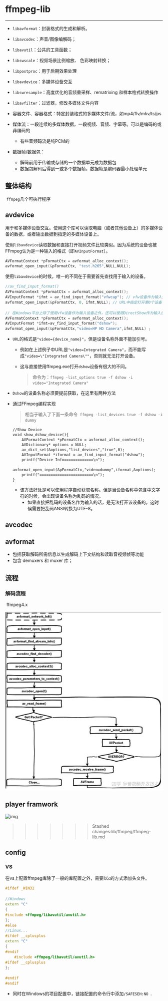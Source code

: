 

# ffmpeg-lib

---

- `libavformat`：封装格式的生成和解析。
- `libavcodec`：声音/图像编解码；
- `libavutil`：公共的工具函数；
- `libswscale`：视频场景比例缩放、 色彩映射转换；
- `libpostproc`：用于后期效果处理
- `libavdevice`：多媒体设备交互
- `libswresample`：高度优化的音频重采样、rematrixing 和样本格式转换操作
- `libavfilter`：过滤器，修改多媒体文件内容

- 容器文件、容器格式：特定封装格式的多媒体文件/流，如mp4/flv/mkv/ts/ps
- 媒体流：一段连续的多媒体数据，一段视频、音频、字幕等。可以是编码的或非编码的
  - 有些音频码流是纯PCM的
- 数据帧/数据包：
  - 解码前用于传输或存储的一个数据单元成为数据包
  - 数据包解码后得到一或多个数据帧，数据帧是编码器最小处理单元



## 整体结构

​		`ffmpeg`几个可执行程序



## avdevice

​		用于和多媒体设备交互。使用这个库可以读取电脑（或者其他设备上）的多媒体设备的数据，或者输出数据到指定的多媒体设备上。

​		使用`libavdevice`读取数据和直接打开视频文件比较类似。因为系统的设备也被FFmpeg认为是一种输入的格式（即`AVInputFormat`）。

```c
AVFormatContext *pFormatCtx = avformat_alloc_context();
avformat_open_input(&pFormatCtx, "test.h265",NULL,NULL);
```

​		使用`libavdevice`的时候，唯一的不同在于需要首先查找用于输入的设备。

```c
//av_find_input_format()
AVFormatContext *pFormatCtx = avformat_alloc_context();
AVInputFormat *ifmt = av_find_input_format("vfwcap"); // vfw设备作为输入设备
avformat_open_input(&pFormatCtx, 0, ifmt,NULL); // URL中指定打开第0个设备（在我自己计算机上即是摄像头设备）。

// 在Windows平台上除了使用vfw设备作为输入设备之外，还可以使用DirectShow作为输入设备：
AVFormatContext *pFormatCtx = avformat_alloc_context();
AVInputFormat *ifmt=av_find_input_format("dshow");
avformat_open_input(&pFormatCtx,"video=HP HD Camera",ifmt,NULL) ;
```

- `URL`的格式是`"video={device_name}"`，但是设备名称外面不能加引号。

  - 例如在上述例子中URL是`"video=Integrated Camera"`，而不能写成`"video=\"Integrated Camera\""`，否则就无法打开设备。

  - 这与直接使用ffmpeg.exe打开`dshow`设备有很大的不同。

    > 命令为：`ffmpeg -list_options true -f dshow -i video="Integrated Camera"`

-  `Dshow`的设备名称必须要提前获取，在这里有两种方法

  - 通过FFmpeg编程实现

    > 相当于输入了下面一条命令` ffmpeg -list_devices true -f dshow -i dummy`

    ```shell
    //Show Device
    void show_dshow_device(){
    	AVFormatContext *pFormatCtx = avformat_alloc_context();
    	AVDictionary* options = NULL;
    	av_dict_set(&options,"list_devices","true",0);
    	AVInputFormat *iformat = av_find_input_format("dshow");
    	printf("Device Info=============\n");
    	avformat_open_input(&pFormatCtx,"video=dummy",iformat,&options);
    	printf("========================\n");
    }
    ```

    - 该方法好处是可以使用程序自动获取名称。但是当设备名称中包含中文字符的时候，会出现设备名称为乱码的情况。
      - 如果直接把乱码的设备名作为输入的话，是无法打开该设备的。这时候需要把乱码ANSI转换为UTF-8。

## avcodec



## avformat

- 包括获取解码所需信息以生成解码上下文结构和读取音视频帧等功能
- 包含 demuxers 和 muxer 库；





## 流程

### 解码流程

​		ffmpeg4.x

![img](https://raw.githubusercontent.com/Mocearan/picgo-server/main/v2-47142db7477a14628a39cd46b5526e84_1440w.webp)

## player framwork

![img](https://developer.qcloudimg.com/http-save/yehe-7620466/4fbd7c6180f0c68f7aa5dd604c4b04d0.png)
>>>>>>> Stashed changes:lib/ffmpeg/ffmpeg-lib.md



## config

### VS

​	在vs上配置ffmpeg库除了一般的库配置之外，需要以`c`的方式添加头文件。

```c++
#ifdef _WIN32

//Windows
extern "C"
{
#include <ffmpeg/libavutil/avutil.h>
};
#else
//Linux...
#ifdef __cplusplus
extern "C"
{
#endif
	#include <ffmpeg/libavutil/avutil.h>
#ifdef __cplusplus
};

#endif
#endif
```

- 同时在Windows的项目配置中，链接配置的命令行中添加`/SAFESEH:NO `.


